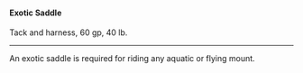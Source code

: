#### Exotic Saddle

Tack and harness, 60 gp, 40 lb.

---

An exotic saddle is required for riding any aquatic or flying mount.
